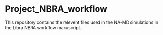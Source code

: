 # Project_NBRA_workflow
This repository contains the relevent files used in the NA-MD simulations in the Libra NBRA workflow manuscript. 
